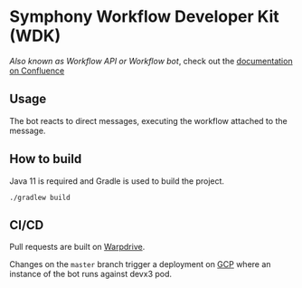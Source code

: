 # Symphony Workflow Developer Kit (WDK)

_Also known as Workflow API or Workflow bot_, check out the [documentation on Confluence](https://perzoinc.atlassian.net/wiki/spaces/DevX/pages/1455556023/10.+Workflow+API)

## Usage

The bot reacts to direct messages, executing the workflow attached to the message.

## How to build

Java 11 is required and Gradle is used to build the project.

```shell
./gradlew build
``` 

## CI/CD

Pull requests are built on [Warpdrive](https://warpdrive.dev.symphony.com/jenkins/job/SymphonyOSF/job/workflow-bot).

Changes on the `master` branch trigger a deployment on 
[GCP](https://console.cloud.google.com/kubernetes/deployment/us-central1/devx-autopilot-private-cluster/dev/workflow-bot/overview?project=sym-dev-plat)
where an instance of the bot runs against devx3 pod.
